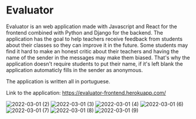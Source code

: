 # Evaluator
Evaluator is an web application made with Javascript and React for the frontend combined with Python and Django for the backend. The application 
has the goal to help teachers receive feedback from students about their classes so they can improve it in the future. Some students may find it 
hard to make an honest critic about their teachers and having the name of the sender in the messages may make them biased. That's why the application 
doesn't require students to put their name, if it's left blank the application automaticly fills in the sender as anonymous.

The application is written all in portuguese.

Link to the application: https://evaluator-frontend.herokuapp.com/

![2022-03-01 (2)](https://user-images.githubusercontent.com/53490820/156173146-159ebfab-6b05-428d-b2c3-a3239a14a860.png)
![2022-03-01 (3)](https://user-images.githubusercontent.com/53490820/156173145-b2828545-d74d-4954-8b2f-bf25dd108905.png)
![2022-03-01 (4)](https://user-images.githubusercontent.com/53490820/156173183-4e963280-54ad-4226-9dce-134dd386b86c.png)
![2022-03-01 (6)](https://user-images.githubusercontent.com/53490820/156173189-2287da0b-d634-402b-b8a5-c087cef99126.png)
![2022-03-01 (7)](https://user-images.githubusercontent.com/53490820/156173198-c3175df7-e86c-474c-a6bc-d9de43d60ae7.png)
![2022-03-01 (8)](https://user-images.githubusercontent.com/53490820/156173210-9f365fa4-eb71-443d-af1e-9f93827c933e.png)
![2022-03-01 (9)](https://user-images.githubusercontent.com/53490820/156173218-650e12ef-1ced-46d4-ad58-570529e67e2d.png)
